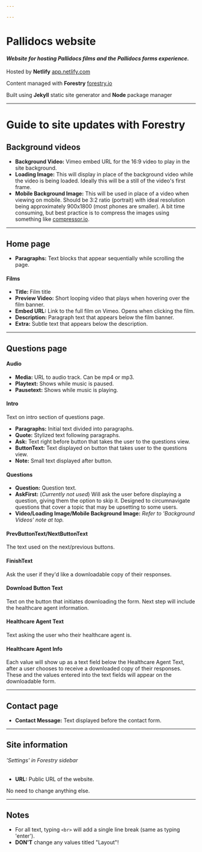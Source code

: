```yaml
---

---
```

# Pallidocs website

#### _Website for hosting Pallidocs films and the Pallidocs forms experience._

Hosted by **Netlify** [app.netlify.com](app.netlify.com)

Content managed with **Forestry** [forestry.io](www.forestry.io)

Built using **Jekyll** static site generator and **Node** package manager

---

# Guide to site updates with Forestry

## Background videos
- **Background Video:** Vimeo embed URL for the 16:9 video to play in the site background.
- **Loading Image:** This will display in place of the background video while the video is being loaded. Ideally this will be a still of the video's first frame.
- **Mobile Background Image:** This will be used in place of a video when viewing on mobile. Should be 3:2 ratio (portrait) with ideal resolution being approximately 900x1800 (most phones are smaller). A bit time consuming, but best practice is to compress the images using something like [compressor.io](www.compressor.io).

---

## Home page
- **Paragraphs:** Text blocks that appear sequentially while scrolling the page.

#### Films
- **Title:** Film title
- **Preview Video:** Short looping video that plays when hovering over the film banner.
- **Embed URL:** Link to the full film on Vimeo. Opens when clicking the film.
- **Description:** Paragraph text that appears below the film banner.
- **Extra:** Subtle text that appears below the description.

---

## Questions page

#### Audio
- **Media:** URL to audio track. Can be mp4 or mp3.
- **Playtext:** Shows while music is paused.
- **Pausetext:** Shows while music is playing.

#### Intro
Text on intro section of questions page.
- **Paragraphs:** Initial text divided into paragraphs.
- **Quote:** Stylized text following paragraphs.
- **Ask:** Text right before button that takes the user to the questions view.
- **ButtonText:** Text displayed on button that takes user to the questions view.
- **Note:** Small text displayed after button.

#### Questions
- **Question:** Question text.
- **AskFirst:** (_Currently not used_) Will ask the user before displaying a question, giving them the option to skip it. Designed to circumnavigate questions that cover a topic that may be upsetting to some users.
- **Video/Loading Image/Mobile Background Image:** _Refer to 'Background Videos' note at top._

#### PrevButtonText/NextButtonText
The text used on the next/previous buttons.

#### FinishText
Ask the user if they'd like a downloadable copy of their responses.

#### Download Button Text
Text on the button that initiates downloading the form. Next step will include the healthcare agent information.

#### Healthcare Agent Text
Text asking the user who their healthcare agent is.

#### Healthcare Agent Info
Each value will show up as a text field below the Healthcare Agent Text, after a user chooses to receive a downloaded copy of their responses. These and the values entered into the text fields will appear on the downloadable form.

---

## Contact page

- **Contact Message:** Text displayed before the contact form.

---

## Site information
###### _'Settings' in Forestry sidebar_

- **URL:** Public URL of the website.

No need to change anything else.

---

## Notes
- For all text, typing `<br>` will add a single line break (same as typing 'enter').
- **DON'T** change any values titled "Layout"!